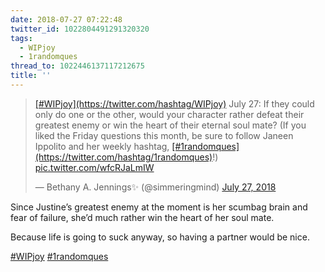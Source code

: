 ```yaml
---
date: 2018-07-27 07:22:48
twitter_id: 1022804491291320320
tags:
  - WIPjoy
  - 1randomques
thread_to: 1022446137117212675
title: ''
---
```


<blockquote class="twitter-tweet"><p lang="en" dir="ltr"><a href="https://twitter.com/hashtag/WIPjoy?src=hash&amp;ref_src=twsrc%5Etfw">[#WIPjoy](https://twitter.com/hashtag/WIPjoy)</a> July 27: If they could only do one or the other, would your character rather defeat their greatest enemy or win the heart of their eternal soul mate? (If you liked the Friday questions this month, be sure to follow Janeen Ippolito and her weekly hashtag, <a href="https://twitter.com/hashtag/1randomques?src=hash&amp;ref_src=twsrc%5Etfw">[#1randomques](https://twitter.com/hashtag/1randomques)</a>!) <a href="https://t.co/wfcRJaLmIW">pic.twitter.com/wfcRJaLmIW</a></p>&mdash; Bethany A. Jennings✨ (@simmeringmind) <a href="https://twitter.com/simmeringmind/status/1022693194209865728?ref_src=twsrc%5Etfw">July 27, 2018</a></blockquote>
<script async src="https://platform.twitter.com/widgets.js" charset="utf-8"></script>

Since Justine’s greatest enemy at the moment is her scumbag brain and fear of failure, she’d much rather win the heart of her soul mate.

Because life is going to suck anyway, so having a partner would be nice.

[#WIPjoy](https://twitter.com/hashtag/WIPjoy) [#1randomques](https://twitter.com/hashtag/1randomques)
